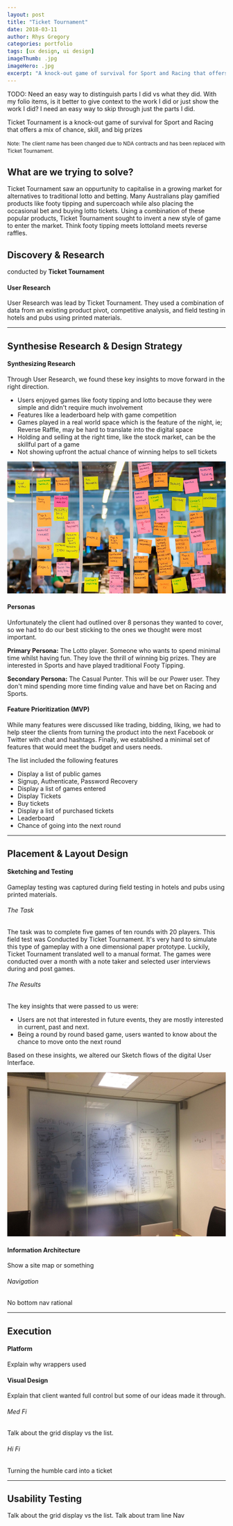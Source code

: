```yaml
---
layout: post
title: "Ticket Tournament"
date: 2018-03-11
author: Rhys Gregory
categories: portfolio
tags: [ux design, ui design]
imageThumb: .jpg
imageHero: .jpg
excerpt: "A knock-out game of survival for Sport and Racing that offers a mix of chance, skill, and big prizes."
---
```


<div class="o-wrapper  o-wrapper--narrow  u-pt  u-pb+" markdown="1">

TODO: Need an easy way to distinguish parts I did vs what they did.
With my folio items, is it better to give context to the work I did or just show the work I did?
I need an easy way to skip through just the parts I did.

Ticket Tournament is a knock-out game of survival for Sport and Racing that offers a mix of chance, skill, and big prizes

<small>Note: The client name has been changed due to NDA contracts and has been replaced with Ticket Tournament.</small>

## What are we trying to solve?

Ticket Tournament saw an oppurtunity to capitalise in a growing market for alternatives to traditional lotto and betting. Many Australians play gamified products like footy tipping and supercoach while also placing the occasional bet and buying lotto tickets. Using a combination of these popular products, Ticket Tournament sought to invent a new style of game to enter the market. Think footy tipping meets lottoland meets reverse raffles.

<h2 class="u-mb0">Discovery & Research</h2>
<p>conducted by <b>Ticket Tournament</b></p>

#### User Research

User Research was lead by Ticket Tournament. They used a combination of data from an existing product pivot, competitive analysis, and field testing in hotels and pubs using printed materials.

---

## Synthesise Research & Design Strategy

#### Synthesizing Research

<div class="o-layout  o-layout--center">
	<div class="o-layout__item  u-1/1  u-1/2-lap-and-up">
		<p>Through User Research, we found these key insights to move forward in the right direction.</p>
		<ul>
			<li>Users enjoyed games like footy tipping and lotto because they were simple and didn't require much involvement</li>
			<li>Features like a leaderboard help with game competition</li>
			<li>Games played in a real world space which is the feature of the night, ie; Reverse Raffle, may be hard to translate into the digital space</li>
			<li>Holding and selling at the right time, like the stock market, can be the skillful part of a game</li>
			<li>Not showing upfront the actual chance of winning helps to sell tickets</li>
		</ul>
	</div>
	<div class="o-layout__item  u-1/1  u-1/2-lap-and-up">
		<img src="/img/portfolio/ticket-tournament/affinity-map.jpg" class="u-mb+">
	</div>
</div>

#### Personas

Unfortunately the client had outlined over 8 personas they wanted to cover, so we had to do our best sticking to the ones we thought were most important.

**Primary Persona:**
The Lotto player. Someone who wants to spend minimal time whilst having fun. They love the thrill of winning big prizes. They are interested in Sports and have played traditional Footy Tipping.

**Secondary Persona:**
The Casual Punter. This will be our Power user. They don't mind spending more time finding value and have bet on Racing and Sports.

#### Feature Prioritization (MVP)

While many features were discussed like trading, bidding, liking, we had to help steer the clients from turning the product into the next Facebook or Twitter with chat and hashtags. Finally, we established a minimal set of features that would meet the budget and users needs.

The list included the following features

* Display a list of public games
* Signup, Authenticate, Password Recovery
* Display a list of games entered
* Display Tickets
* Buy tickets
* Display a list of purchased tickets
* Leaderboard
* Chance of going into the next round

---

## Placement & Layout Design

#### Sketching and Testing

Gameplay testing was captured during field testing in hotels and pubs using printed materials.

###### The Task

The task was to complete five games of ten rounds with 20 players. This field test was Conducted by Ticket Tournament. It's very hard to simulate this type of gameplay with a one dimensional paper prototype. Luckily, Ticket Tournament translated well to a manual format. The games were conducted over a month with a note taker and selected user interviews during and post games.

###### The Results

The key insights that were passed to us were:

* Users are not that interested in future events, they are mostly interested in current, past and next.
* Being a round by round based game, users wanted to know about the chance to move onto the next round

Based on these insights, we altered our Sketch flows of the digital User Interface.

<img src="/img/portfolio/ticket-tournament/sketch-flow.jpg" class="u-mb+">

#### Information Architecture

Show a site map or something

###### Navigation

No bottom nav rational

---

## Execution

#### Platform

Explain why wrappers used

#### Visual Design

Explain that client wanted full control but some of our ideas made it through.

###### Med Fi

Talk about the grid display vs the list.

###### Hi Fi

Turning the humble card into a ticket

---

## Usability Testing

Talk about the grid display vs the list.
Talk about tram line Nav

</div>